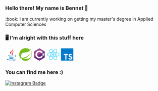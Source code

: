 ### Hello there! My name is Bennet :wave:

  <div>
    <p> :book: I am currently working on getting my master's degree in Applied Computer Sciences</p>
  </div>

### :desktop_computer: I'm alright with this stuff here 
<div style="display: flex">
  <div>
    <img src="https://github.com/devicons/devicon/blob/master/icons/java/java-original.svg" height=40 alt="Java" title="Java"/>
    <img src="https://github.com/devicons/devicon/blob/master/icons/spring/spring-original.svg" height=40 alt="Spring" title="Spring"/>
    <img src="https://github.com/devicons/devicon/blob/master/icons/csharp/csharp-original.svg" height=40 alt="C#" title="C#"/>
    <img src="https://github.com/devicons/devicon/blob/master/icons/react/react-original.svg" height=40 alt="React" title="React"/>
    <img src="https://github.com/devicons/devicon/blob/master/icons/typescript/typescript-original.svg" height=40 alt="TypeScript" title="TypeScript"/>
  </div>

</div>

### You can find me here :)
<a href="https://instagram.com/sumbxnnet">
    <img src="https://img.shields.io/badge/Instagram-E4405F?style=for-the-badge&logo=instagram&logoColor=white" alt="Instagram Badge"/>
  </a>

